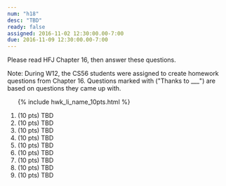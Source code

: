 ```yaml
---
num: "h18"
desc: "TBD"
ready: false
assigned: 2016-11-02 12:30:00.00-7:00
due: 2016-11-09 12:30:00.00-7:00
---
```



Please read <span data-hfj="16">HFJ Chapter 16</span>, then answer these questions.

Note: During W12, the CS56 students were assigned to create homework questions from Chapter 16.  Questions marked with ("Thanks to ___") are based on questions they came up with. 

<ol>

{% include hwk_li_name_10pts.html %}

<li>(10 pts) TBD</li>
<li>(10 pts) TBD</li>
<li>(10 pts) TBD</li>
<li>(10 pts) TBD</li>

<li>(10 pts) TBD</li>
<li>(10 pts) TBD</li>
<li>(10 pts) TBD</li>
<li>(10 pts) TBD</li>
<li>(10 pts) TBD</li>

</ol>

<div style="display:none;"> https://UCSB-CS56-F16.github.io/hwk/{{page.num}} </div>
